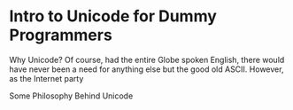 # Intro to Unicode for Dummy Programmers

Why Unicode?
Of course, had the entire Globe spoken English, there would have never been a need for anything else but the good old ASCII. However, as the Internet party

Some Philosophy Behind Unicode
<!--stackedit_data:
eyJoaXN0b3J5IjpbLTQwNjIyMjEzNF19
-->